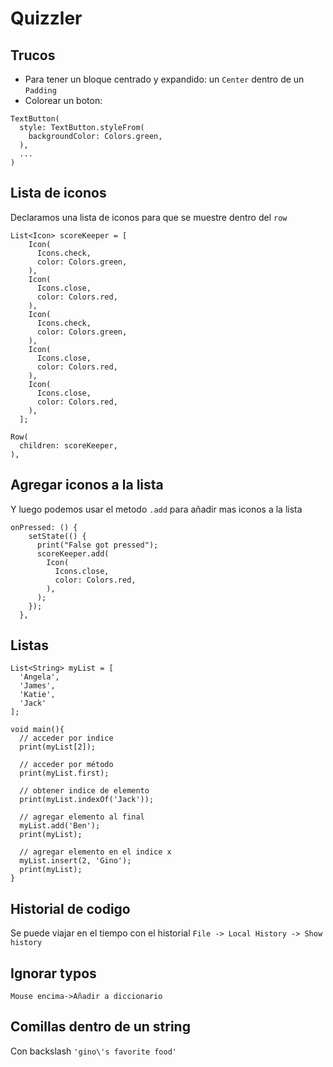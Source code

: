 # Quizzler

## Trucos
- Para tener un bloque centrado y expandido: un `Center` dentro de un `Padding`
- Colorear un boton:
```
TextButton(
  style: TextButton.styleFrom(
    backgroundColor: Colors.green,
  ),
  ...
)
```

## Lista de iconos
Declaramos una lista de iconos para que se muestre dentro del `row`
```
List<Icon> scoreKeeper = [
    Icon(
      Icons.check,
      color: Colors.green,
    ),
    Icon(
      Icons.close,
      color: Colors.red,
    ),
    Icon(
      Icons.check,
      color: Colors.green,
    ),
    Icon(
      Icons.close,
      color: Colors.red,
    ),
    Icon(
      Icons.close,
      color: Colors.red,
    ),
  ];
```

```
Row(
  children: scoreKeeper,
),
```

## Agregar iconos a la lista
Y luego podemos usar el metodo `.add` para añadir mas iconos a la lista
```
onPressed: () {
    setState(() {
      print("False got pressed");
      scoreKeeper.add(
        Icon(
          Icons.close,
          color: Colors.red,
        ),
      );
    });
  },
```

## Listas
```
List<String> myList = [
  'Angela',
  'James',
  'Katie',
  'Jack'
];

void main(){
  // acceder por indice
  print(myList[2]);
  
  // acceder por método
  print(myList.first);
  
  // obtener indice de elemento
  print(myList.indexOf('Jack'));
  
  // agregar elemento al final
  myList.add('Ben');
  print(myList);
  
  // agregar elemento en el indice x
  myList.insert(2, 'Gino');
  print(myList);
}
```

## Historial de codigo
Se puede viajar en el tiempo con el historial
`File -> Local History -> Show history`

## Ignorar typos
`Mouse encima->Añadir a diccionario`

## Comillas dentro de un string
Con backslash
`'gino\'s favorite food'`

